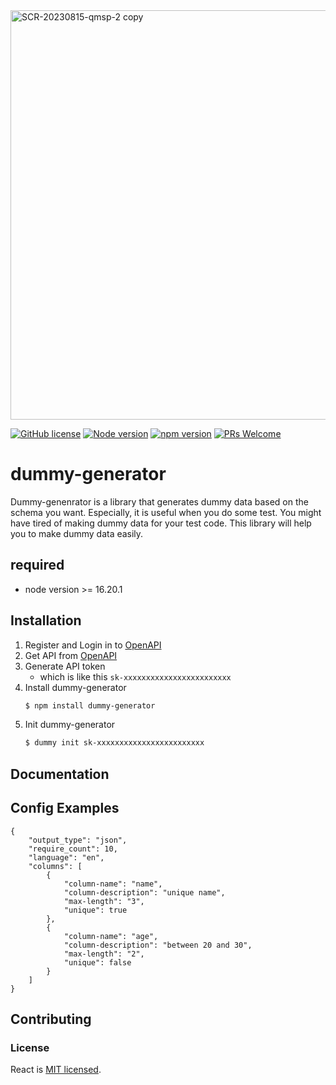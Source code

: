 
<img width="655" alt="SCR-20230815-qmsp-2 copy" src="https://github.com/team-opensource-plus/dummy-generator/assets/56494905/4cee5da0-979c-4c13-886d-dfaf9fe81dc5">

[![GitHub license](https://img.shields.io/badge/license-MIT-blue.svg)](https://github.com/team-opensource-plus/dummy-generator) [![Node version](https://img.shields.io/badge/node_version-v16.20.1-blue)]() [![npm version](https://img.shields.io/badge/npm_version-v8.19.4-blue)](https://www.npmjs.com/package/dummy-generator) [![PRs Welcome](https://img.shields.io/badge/PRs-welcome-brightgreen.svg)](https://github.com/team-opensource-plus/dummy-generator)

# dummy-generator

Dummy-genenrator is a library that generates dummy data based on the schema you want. Especially, it is useful when you do some test. You might have tired of making dummy data for your test code. This library will help you to make dummy data easily.  

## required
* node version >= 16.20.1 

## Installation

1. Register and Login in to [OpenAPI](https://openai.com/)
2. Get API from [OpenAPI](https://platform.openai.com/account/api-keys)
3. Generate API token
    - which is like this `sk-xxxxxxxxxxxxxxxxxxxxxxxx`
4. Install dummy-generator
    ```bash
    $ npm install dummy-generator
    ```
5. Init dummy-generator
    ```bash
    $ dummy init sk-xxxxxxxxxxxxxxxxxxxxxxxx
    ```



## Documentation

<!-- You can find the React documentation [on the website](https://react.dev/).  

Check out the [Getting Started](https://react.dev/learn) page for a quick overview.

The documentation is divided into several sections:

* [Tutorial](https://reactjs.org/tutorial/tutorial.html)
* [Main Concepts](https://reactjs.org/docs/hello-world.html)
* [Advanced Guides](https://reactjs.org/docs/jsx-in-depth.html)
* [API Reference](https://reactjs.org/docs/react-api.html)
* [Where to Get Support](https://reactjs.org/community/support.html)
* [Contributing Guide](https://reactjs.org/docs/how-to-contribute.html)

You can improve it by sending pull requests to [this repository](https://github.com/reactjs/reactjs.org). -->

## Config Examples
```
{
	"output_type": "json",
	"require_count": 10,
	"language": "en",
	"columns": [
		{
			"column-name": "name",
			"column-description": "unique name",
			"max-length": "3",
			"unique": true
		},
		{
			"column-name": "age",
			"column-description": "between 20 and 30",
			"max-length": "2",
			"unique": false
		}
	]
}
```

## Contributing





<!-- The main purpose of this repository is to continue evolving React core, making it faster and easier to use. Development of React happens in the open on GitHub, and we are grateful to the community for contributing bugfixes and improvements. Read below to learn how you can take part in improving React.

### [Code of Conduct](https://code.fb.kkkcom/codeofconduct)

Facebook has adopted a Code of Conduct that we expect project participants to adhere to. Please read [the full text](https://code.fb.com/codeofconduct) so that you can understand what actions will and will not be tolerated.

### [Contributing Guide](https://reactjs.org/docs/how-to-contribute.html)

Read our [contributing guide](https://reactjs.org/docs/how-to-contribute.html) to learn about our development process, how to propose bugfixes and improvements, and how to build and test your changes to React. -->


### License

React is [MIT licensed](./LICENSE).

<!-- ## 항해 플러스 2번째 프로젝트
목적 : 오픈소스를 직접 배포해보자

## 주제 
- 원하는 DB 스키마를 가지고 더미 데이터를 생성하는 라이브러리

## 사용방법 
// clone && root foler
1. $ sudo npm link
2. $ dummy g -f samples/user-data-config.json -o json 

## 스택
- chat GPT api
- Typescript
- Commander cli 

## 단계별 TODO list
1. GPT를 이용한 더미 데이터 생성
    a. 컬럼입력, 데이터 형식 등을 입력해서 더미 데이터를 생성 - (json 파일)
2. CLI로 생성한 더미 데이터를 mysql로 입력
     a. 1.a에 생성한 데이터를 mysql config 파일에 있는 sql서버로 insert까지

## 사용자 user Interface 예상 시나리오
- **사용자 관점 사용방법**
1. API access Token 설정(ChatGPT) - CLI
2. 컬럼 생성 TS (JS) 형식으로 주어진 타입?으로 만들기
    1. 원하는 데이터의 설명도 같이 넣기
3. cli 로 더미 생성
4. mysql 서버 정보 설정(config)
5. cli로 더미 insert 실행
